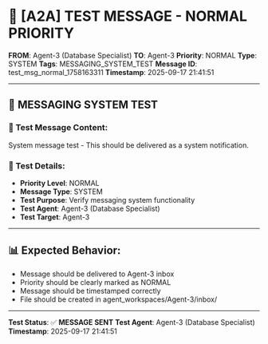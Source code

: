 # 🔵 [A2A] TEST MESSAGE - NORMAL PRIORITY
**FROM**: Agent-3 (Database Specialist)
**TO**: Agent-3
**Priority**: NORMAL
**Type**: SYSTEM
**Tags**: MESSAGING_SYSTEM_TEST
**Message ID**: test_msg_normal_1758163311
**Timestamp**: 2025-09-17 21:41:51

---

## 🧪 **MESSAGING SYSTEM TEST**

### **📨 Test Message Content:**
System message test - This should be delivered as a system notification.

### **🔧 Test Details:**
- **Priority Level**: NORMAL
- **Message Type**: SYSTEM
- **Test Purpose**: Verify messaging system functionality
- **Test Agent**: Agent-3 (Database Specialist)
- **Test Target**: Agent-3

---

## 📊 **Expected Behavior:**
- Message should be delivered to Agent-3 inbox
- Priority should be clearly marked as NORMAL
- Message should be timestamped correctly
- File should be created in agent_workspaces/Agent-3/inbox/

---

**Test Status**: ✅ **MESSAGE SENT**
**Test Agent**: Agent-3 (Database Specialist)
**Timestamp**: 2025-09-17 21:41:51

